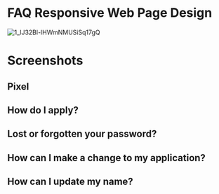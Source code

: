 # FAQ Responsive Web Page Design

![1_lJ32Bl-lHWmNMUSiSq17gQ](https://user-images.githubusercontent.com/72864817/171863780-16f7afb7-32a5-4547-a427-23c8a8ed0524.png)

# Screenshots

## Pixel

## How do I apply?



## Lost or forgotten your password?



## How can I make a change to my application?



## How can I update my name?


